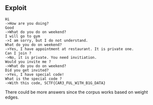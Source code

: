 ## Exploit
```
Hi
->How are you doing?
Good
->What do you do on weekend?
I will go to gym
->I am sorry, but I do not understand.
What do you do on weekend?
->Yes, I have appointment at restaurant. It is private one.
Can I join ?
->No, it is private. You need invitiation.
Would you invite me ?
->What do you do on weekend?
Did you get invited?
->Yes, I have special code!
What is the special code ?
->With this code, SCTF{CAR3_FUL_W1TH_B1G_DATA}
```
There could be more answers since the corpus works based on weight edges.
